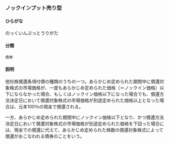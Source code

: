 <div style="display:none;">

## [あ行](securities-terms?id=あ行)
## [か行](securities-terms?id=か行)
## [さ行](securities-terms?id=さ行)
## [た行](securities-terms?id=た行)
## [な行](securities-terms?id=な行)

</div>

### ノックインプット売り型

#### ひらがな

のっくいんぷっとうりがた

#### 分類

`債券`

#### 説明

他社株償還条項付債の種類のうちの一つ。あらかじめ定められた期間中に償還対象株式の市場価格が、一度もあらかじめ定められた価格（＝ノックイン価格）以下にならなかった場合、もしくはノックイン価格以下になった場合でも、償還方法決定日において償還対象株式の市場価格が別途定められた価格以上となった場合は、元本100％の現金で償還される。一方、あらかじめ定められた期間中にノックイン価格以下となり、かつ償還方法決定日において償還対象株式の市場価格が別途定められた価格を下回った場合には、現金での償還に代えて、あらかじめ定められた株数の償還対象株式によって償還がおこなわれる債券のことをいう。 

<div style="display:none;">

## [は行](securities-terms?id=は行)
## [ま行](securities-terms?id=ま行)
## [や行](securities-terms?id=や行)
## [ら行](securities-terms?id=ら行)
## [わ行](securities-terms?id=わ行)
## [英数字・記号](securities-terms?id=英数字・記号)

</div>

